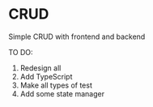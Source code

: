 # CRUD
Simple CRUD with frontend and backend


TO DO:
1. Redesign all
2. Add TypeScript
3. Make all types of test
4. Add some state manager